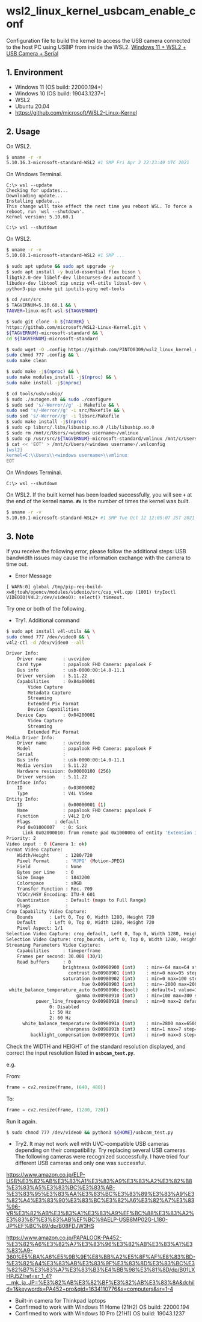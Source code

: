 # wsl2_linux_kernel_usbcam_enable_conf
Configuration file to build the kernel to access the USB camera connected to the host PC using USBIP from inside the WSL2.
[Windows 11 + WSL2 + USB Camera + Serial](https://zenn.dev/pinto0309/articles/0723ae46501beb)

## 1. Environment
- Windows 11 (OS build: 22000.194+)
- Windows 10 (OS build: 19043.1237+)
- WSL2
- Ubuntu 20.04
- https://github.com/microsoft/WSL2-Linux-Kernel

## 2. Usage
On WSL2.
```bash
$ uname -r -v
5.10.16.3-microsoft-standard-WSL2 #1 SMP Fri Apr 2 22:23:49 UTC 2021
```
On Windows Terminal.
```shell
C:\> wsl --update
Checking for updates...
Downloading update...
Installing update...
This change will take effect the next time you reboot WSL. To force a reboot, run 'wsl --shutdown'.
Kernel version: 5.10.60.1

C:\> wsl --shutdown
```
On WSL2.
```bash
$ uname -r -v
5.10.60.1-microsoft-standard-WSL2 #1 SMP ...

$ sudo apt update && sudo apt upgrade -y
$ sudo apt install -y build-essential flex bison \
libgtk2.0-dev libelf-dev libncurses-dev autoconf \
libudev-dev libtool zip unzip v4l-utils libssl-dev \
python3-pip cmake git iputils-ping net-tools

$ cd /usr/src
$ TAGVERNUM=5.10.60.1 && \
TAGVER=linux-msft-wsl-${TAGVERNUM}

$ sudo git clone -b ${TAGVER} \
https://github.com/microsoft/WSL2-Linux-Kernel.git \
${TAGVERNUM}-microsoft-standard && \
cd ${TAGVERNUM}-microsoft-standard

$ sudo wget -O .config https://github.com/PINTO0309/wsl2_linux_kernel_usbcam_enable_conf/raw/main/${TAGVER}/config && \
sudo chmod 777 .config && \
sudo make clean

$ sudo make -j$(nproc) && \
sudo make modules_install -j$(nproc) && \
sudo make install -j$(nproc)

$ cd tools/usb/usbip/
$ sudo ./autogen.sh && sudo ./configure
$ sudo sed 's/-Werror//g' -i Makefile && \
sudo sed 's/-Werror//g' -i src/Makefile && \
sudo sed 's/-Werror//g' -i libsrc/Makefile
$ sudo make install -j$(nproc)
$ sudo cp libsrc/.libs/libusbip.so.0 /lib/libusbip.so.0
$ sudo rm /mnt/c/Users/<windows username>/vmlinux
$ sudo cp /usr/src/${TAGVERNUM}-microsoft-standard/vmlinux /mnt/c/Users/<windows username>/
$ cat << 'EOT' > /mnt/c/Users/<windows username>/.wslconfig
[wsl2]
kernel=C:\\Users\\<windows username>\\vmlinux
EOT
```
On Windows Terminal.
```shell
C:\> wsl --shutdown
```
On WSL2. If the built kernel has been loaded successfully, you will see **`+`** at the end of the kernel name. **`#n`** is the number of times the kernel was built.
```bash
$ uname -r -v
5.10.60.1-microsoft-standard-WSL2+ #1 SMP Tue Oct 12 12:05:07 JST 2021
```
## 3. Note
If you receive the following error, please follow the additional steps: USB bandwidth issues may cause the information exchange with the camera to time out.
- Error Message
```
[ WARN:0] global /tmp/pip-req-build-xw6jtoah/opencv/modules/videoio/src/cap_v4l.cpp (1001) tryIoctl VIDEOIO(V4L2:/dev/video0): select() timeout.
```

Try one or both of the following.

- Try1. Additional command
```bash
$ sudo apt install v4l-utils && \
sudo chmod 777 /dev/video0 && \
v4l2-ctl -d /dev/video0 --all

Driver Info:
	Driver name      : uvcvideo
	Card type        : papalook FHD Camera: papalook F
	Bus info         : usb-0000:00:14.0-11.1
	Driver version   : 5.11.22
	Capabilities     : 0x84a00001
		Video Capture
		Metadata Capture
		Streaming
		Extended Pix Format
		Device Capabilities
	Device Caps      : 0x04200001
		Video Capture
		Streaming
		Extended Pix Format
Media Driver Info:
	Driver name      : uvcvideo
	Model            : papalook FHD Camera: papalook F
	Serial           : 
	Bus info         : usb-0000:00:14.0-11.1
	Media version    : 5.11.22
	Hardware revision: 0x00000100 (256)
	Driver version   : 5.11.22
Interface Info:
	ID               : 0x03000002
	Type             : V4L Video
Entity Info:
	ID               : 0x00000001 (1)
	Name             : papalook FHD Camera: papalook F
	Function         : V4L2 I/O
	Flags         : default
	Pad 0x01000007   : 0: Sink
	  Link 0x02000010: from remote pad 0x100000a of entity 'Extension 3': Data, Enabled, Immutable
Priority: 2
Video input : 0 (Camera 1: ok)
Format Video Capture:
	Width/Height      : 1280/720
	Pixel Format      : 'MJPG' (Motion-JPEG)
	Field             : None
	Bytes per Line    : 0
	Size Image        : 1843200
	Colorspace        : sRGB
	Transfer Function : Rec. 709
	YCbCr/HSV Encoding: ITU-R 601
	Quantization      : Default (maps to Full Range)
	Flags             : 
Crop Capability Video Capture:
	Bounds      : Left 0, Top 0, Width 1280, Height 720
	Default     : Left 0, Top 0, Width 1280, Height 720
	Pixel Aspect: 1/1
Selection Video Capture: crop_default, Left 0, Top 0, Width 1280, Height 720, Flags: 
Selection Video Capture: crop_bounds, Left 0, Top 0, Width 1280, Height 720, Flags: 
Streaming Parameters Video Capture:
	Capabilities     : timeperframe
	Frames per second: 30.000 (30/1)
	Read buffers     : 0
                     brightness 0x00980900 (int)    : min=-64 max=64 step=1 default=0 value=0
                       contrast 0x00980901 (int)    : min=0 max=95 step=1 default=0 value=0
                     saturation 0x00980902 (int)    : min=0 max=100 step=1 default=30 value=30
                            hue 0x00980903 (int)    : min=-2000 max=2000 step=100 default=0 value=0
 white_balance_temperature_auto 0x0098090c (bool)   : default=1 value=1
                          gamma 0x00980910 (int)    : min=100 max=300 step=1 default=100 value=100
           power_line_frequency 0x00980918 (menu)   : min=0 max=2 default=1 value=1
				0: Disabled
				1: 50 Hz
				2: 60 Hz
      white_balance_temperature 0x0098091a (int)    : min=2800 max=6500 step=1 default=4600 value=4600 flags=inactive
                      sharpness 0x0098091b (int)    : min=1 max=7 step=1 default=1 value=1
         backlight_compensation 0x0098091c (int)    : min=0 max=3 step=1 default=2 value=2
```
Check the WIDTH and HEIGHT of the standard resolution displayed, and correct the input resolution listed in **`usbcam_test.py`**.

e.g.

From:
```python
frame = cv2.resize(frame, (640, 480))
```
To:
```python
frame = cv2.resize(frame, (1280, 720))
```
Run it again.
```bash
$ sudo chmod 777 /dev/video0 && python3 ${HOME}/usbcam_test.py
```

- Try2. It may not work well with UVC-compatible USB cameras depending on their compatibility. Try replacing several USB cameras. The following cameras were recognized successfully. I have tried four different USB cameras and only one was successful.

https://www.amazon.co.jp/ELP-USB%E3%82%AB%E3%83%A1%E3%83%A9%E3%83%A2%E3%82%B8%E3%83%A5%E3%83%BC%E3%83%AB-%E3%83%95%E3%83%AA%E3%83%BC%E3%83%89%E3%83%A9%E3%82%A4%E3%83%90%E3%83%BC%E3%82%A6%E3%82%A7%E3%83%96-VR%E3%82%AB%E3%83%A1%E3%83%A9%EF%BC%88%E3%83%A2%E3%83%87%E3%83%AB%EF%BC%9AELP-USB8MP02G-L180-JP%EF%BC%89/dp/B08FDJW3HS

https://www.amazon.co.jp/PAPALOOK-PA452-%E3%82%A6%E3%82%A7%E3%83%96%E3%82%AB%E3%83%A1%E3%83%A9-360%E5%BA%A6%E5%9B%9E%E8%BB%A2%E5%8F%AF%E8%83%BD-%E3%82%A4%E3%83%AB%E3%83%9F%E3%83%8D%E3%83%BC%E3%82%B7%E3%83%A7%E3%83%B3%E4%BB%98%E3%81%8D/dp/B01LXHPJ5Z/ref=sr_1_4?__mk_ja_JP=%E3%82%AB%E3%82%BF%E3%82%AB%E3%83%8A&dchild=1&keywords=PA452+pro&qid=1634110776&s=computers&sr=1-4

- Built-in camera for Thinkpad laptops
- Confirmed to work with Windows 11 Home (21H2) OS build: 22000.194
- Confirmed to work with Windows 10 Pro (21H1) OS build: 19043.1237

